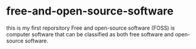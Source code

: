 # free-and-open-source-software
this is my first reporsitory
Free and open-source software (FOSS) is computer software that can be classified as both free software and open-source software.
